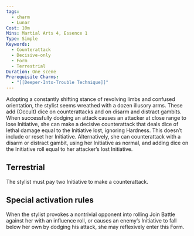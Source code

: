 ```yaml
---
tags:
  - charm
  - Lunar
Cost: 10m
Mins: Martial Arts 4, Essence 1
Type: Simple
Keywords:
  - Counterattack
  - Decisive-only
  - Form
  - Terrestrial
Duration: One scene
Prerequisite Charms:
  - "[[Deeper-Into-Trouble Technique]]"
---
```

Adopting a constantly shifting stance of revolving limbs and confused orientation, the stylist seems wreathed with a dozen illusory arms. These add (Occult) dice on counterattacks and on disarm and distract gambits. When successfully dodging an attack causes an attacker at close range to lose Initiative, she can make a decisive counterattack that deals dice of lethal damage equal to the Initiative lost, ignoring Hardness. This doesn’t include or reset her Initiative. Alternatively, she can counterattack with a disarm or distract gambit, using her Initiative as normal, and adding dice on the Initiative roll equal to her attacker’s lost Initiative. 
## Terrestrial

The stylist must pay two Initiative to make a counterattack. 

## Special activation rules

When the stylist provokes a nontrivial opponent into rolling Join Battle against her with an influence roll, or causes an enemy’s Initiative to fall below her own by dodging his attack, she may reflexively enter this Form.